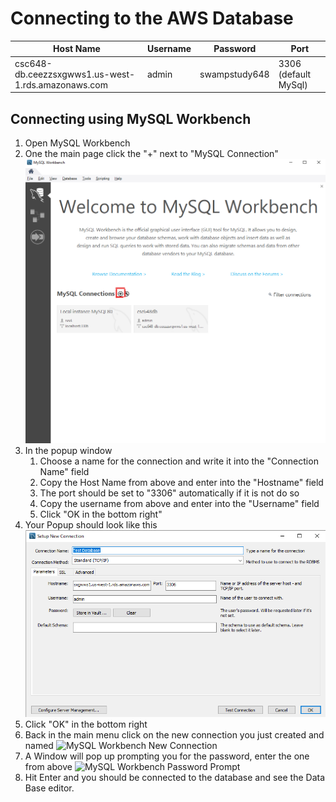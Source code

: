 # Connecting to the AWS Database

| Host Name | Username | Password | Port |
| ---- | ---- | ----- | ----- |
| csc648-db.ceezzsxgwws1.us-west-1.rds.amazonaws.com| admin | swampstudy648 | 3306 (default MySql) |


## Connecting using MySQL Workbench
1. Open MySQL Workbench
2. One the main page click the "+" next to "MySQL Connection"
![MySQL Workbench ADD]("/../images/addconnection.png)
3. In the popup window
    1. Choose a name for the connection and write it into the "Connection Name" field
    2. Copy the Host Name from above and enter into the "Hostname" field
    3. The port should be set to "3306" automatically if it is not do so
    4. Copy the username from above and enter into the "Username" field
    5. Click "OK in the bottom right"
4. Your Popup should look like this
![MySQL Workbench Connection Details]("/../images/connectiondetails.png)
5. Click "OK" in the bottom right
6. Back in the main menu click on the new connection you just created and named
![MySQL Workbench New Connection]("/../images/newconnection.png")
7. A Window will pop up prompting you for the password, enter the one from above
![MySQL Workbench Password Prompt]("/../images/pwprompt.png")
8. Hit Enter and you should be connected to the database and see the Data Base editor.
